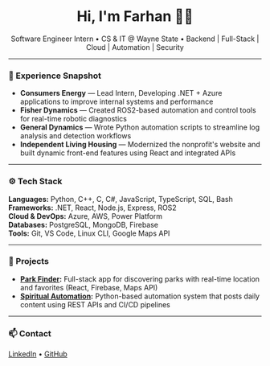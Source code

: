 <h1 align="center">Hi, I'm Farhan 👨‍💻</h1>
<p align="center">
  Software Engineer Intern • CS & IT @ Wayne State • Backend | Full-Stack | Cloud | Automation | Security 
</p>

---

### 💼 Experience Snapshot
- **Consumers Energy** — Lead Intern, Developing .NET + Azure applications to improve internal systems and performance  
- **Fisher Dynamics** — Created ROS2-based automation and control tools for real-time robotic diagnostics  
- **General Dynamics** — Wrote Python automation scripts to streamline log analysis and detection workflows  
- **Independent Living Housing** — Modernized the nonprofit's website and built dynamic front-end features using React and integrated APIs

---

### ⚙️ Tech Stack
**Languages:** Python, C++, C, C#, JavaScript, TypeScript, SQL, Bash  
**Frameworks:** .NET, React, Node.js, Express, ROS2  
**Cloud & DevOps:** Azure, AWS, Power Platform  
**Databases:** PostgreSQL, MongoDB, Firebase  
**Tools:** Git, VS Code, Linux CLI, Google Maps API

---

### 🚀 Projects
- **[Park Finder](https://parkfinder-a4469.web.app/):** Full-stack app for discovering parks with real-time location and favorites (React, Firebase, Maps API)  
- **[Spiritual Automation](https://www.instagram.com/reminder_of_akh1ra/):** Python-based automation system that posts daily content using REST APIs and CI/CD pipelines

---

### 📫 Contact
[LinkedIn](https://linkedin.com/in/farhan-kabiri) • [GitHub](https://github.com/farhankabiri)

